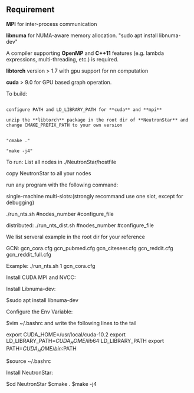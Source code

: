 

## Requirement



 **MPI** for inter-process communication 

 **libnuma** for NUMA-aware memory allocation.
"sudo apt install libnuma-dev"

A compiler supporting **OpenMP** and **C++11** features (e.g. lambda expressions, multi-threading, etc.) is required.

**libtorch** version > 1.7 with gpu support for nn computation

**cuda** > 9.0 for GPU based graph operation.




To build:
```

configure PATH and LD_LIBRARY_PATH for **cuda** and **mpi**

unzip the **libtorch** package in the root dir of **NeutronStar** and change CMAKE_PREFIX_PATH to your own version  


"cmake ."

"make -j4"
```


To run:
List all nodes in ./NeutronStar/hostfile

copy NeutronStar to all your nodes


run any program with the following command:


single-machine multi-slots:(strongly recommand use one slot, except for debugging)

./run_nts.sh #nodes_number #configure_file

distributed:
./run_nts_dist.sh #nodes_number #configure_file

We list serveral example in the root dir for your reference


GCN:
gcn_cora.cfg
gcn_pubmed.cfg
gcn_citeseer.cfg
gcn_reddit.cfg
gcn_reddit_full.cfg

Example:
./run_nts.sh 1 gcn_cora.cfg



Install CUDA MPI and NVCC:


Install Libnuma-dev:

$sudo apt install libnuma-dev

Configure the Env Variable:

$vim ~/.bashrc
and write the following lines to the tail

export CUDA_HOME=/usr/local/cuda-10.2
export LD_LIBRARY_PATH=$CUDA_HOME/lib64:$LD_LIBRARY_PATH
export PATH=$CUDA_HOME/bin:$PATH

$source ~/.bashrc


Install NeutronStar:

$cd NeutronStar
$cmake .
$make -j4





